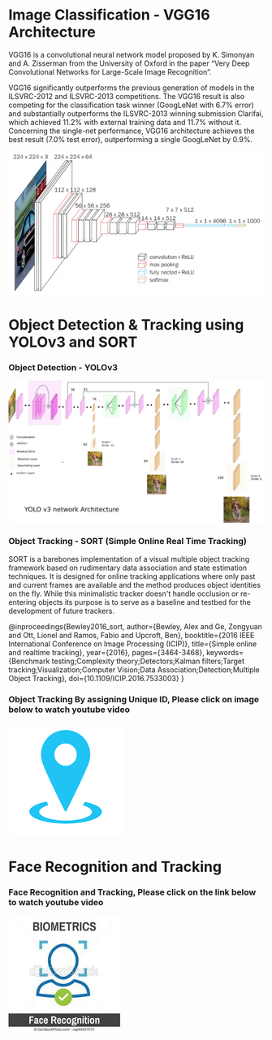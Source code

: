 
# Image Classification - VGG16 Architecture
VGG16 is a convolutional neural network model proposed by K. Simonyan and A. Zisserman from the University of Oxford in the paper “Very Deep Convolutional Networks for Large-Scale Image Recognition”.

VGG16 significantly outperforms the previous generation of models in the ILSVRC-2012 and ILSVRC-2013 competitions. The VGG16 result is also competing for the classification task winner (GoogLeNet with 6.7% error) and substantially outperforms the ILSVRC-2013 winning submission Clarifai, which achieved 11.2% with external training data and 11.7% without it. Concerning the single-net performance, VGG16 architecture achieves the best result (7.0% test error), outperforming a single GoogLeNet by 0.9%.

![alt_text](https://github.com/pnagula/Image_Classification/blob/master/VGG16.jpg)

# Object Detection & Tracking using YOLOv3 and SORT 
### Object Detection - YOLOv3
![alt_text](https://github.com/pnagula/Object_Classification_Detection_Tracking/blob/master/YOLOv3.jpg)

### Object Tracking - SORT (Simple Online Real Time Tracking)

SORT is a barebones implementation of a visual multiple object tracking framework based on rudimentary data association and state estimation techniques. It is designed for online tracking applications where only past and current frames are available and the method produces object identities on the fly. While this minimalistic tracker doesn't handle occlusion or re-entering objects its purpose is to serve as a baseline and testbed for the development of future trackers.

@inproceedings{Bewley2016_sort,
  author={Bewley, Alex and Ge, Zongyuan and Ott, Lionel and Ramos, Fabio and Upcroft, Ben},
  booktitle={2016 IEEE International Conference on Image Processing (ICIP)},
  title={Simple online and realtime tracking},
  year={2016},
  pages={3464-3468},
  keywords={Benchmark testing;Complexity theory;Detectors;Kalman filters;Target tracking;Visualization;Computer Vision;Data Association;Detection;Multiple Object Tracking},
  doi={10.1109/ICIP.2016.7533003}
}

### Object Tracking By assigning Unique ID, Please click on image below to watch youtube video

[![Alt text](https://github.com/pnagula/Object_Classification_Detection_Tracking/blob/master/tracking.png)](https://www.youtube.com/watch?v=36ZVxyH8X_4)
# Face Recognition and Tracking
### Face Recognition and Tracking, Please click on the link below to watch youtube video

[![Alt text](https://github.com/pnagula/Object_Classification_Detection_Tracking/blob/master/FR.jpeg)](https://www.youtube.com/watch?v=Wh-mMOAXKpU)
